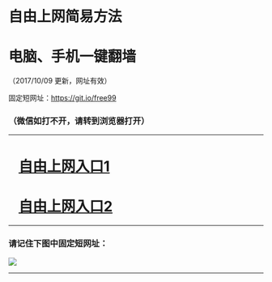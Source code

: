 ﻿# 自由上网简易方法

# 电脑、手机一键翻墙

（2017/10/09 更新，网址有效）

固定短网址：https://git.io/free99

### （微信如打不开，请转到浏览器打开）


***





# &nbsp;&nbsp; <a href="http://ft18430672.fwq-tz-1001.info/fwqtz01.html?t=10090014688 " target="_blank">自由上网入口1</a>
# &nbsp;&nbsp; <a href="http://ft2443019625.fwq-tz-1002.info/fwqtz02.html?t=10090019308 " target="_blank">自由上网入口2</a>
***

### 请记住下图中固定短网址：

<img src="https://s3-us-west-2.amazonaws.com/fwq-1001/yjfq-20170905okok.png" /> 


***

